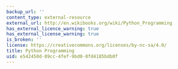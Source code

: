 ```yaml
---
backup_url: ''
content_type: external-resource
external_url: http://en.wikibooks.org/wiki/Python_Programming
has_external_licence_warning: true
has_external_license_warning: true
is_broken: ''
license: https://creativecommons.org/licenses/by-nc-sa/4.0/
title: Python Programming
uid: e542450d-89cc-4fef-9bd0-8fd4185bdb0f
---
```

